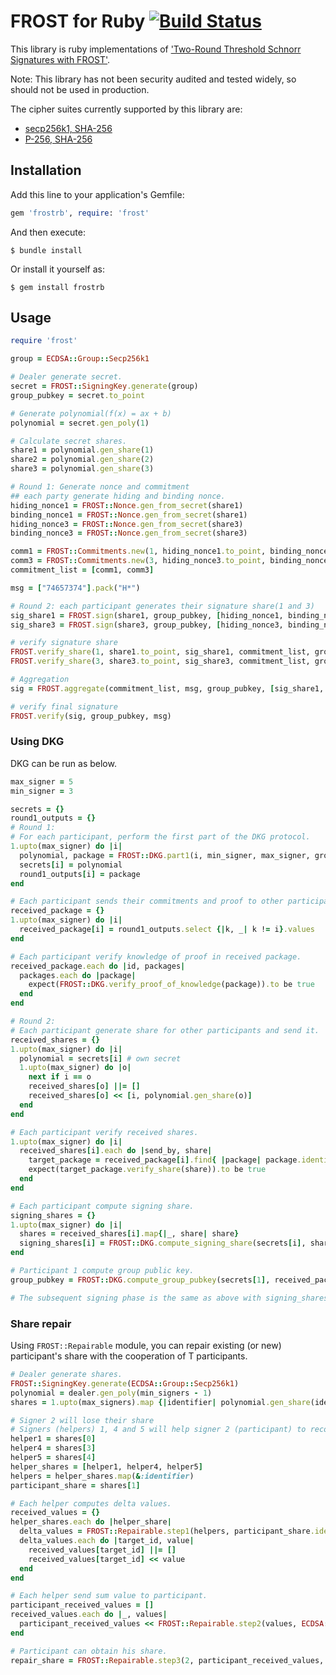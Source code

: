 # FROST for Ruby [![Build Status](https://github.com/azuchi/frostrb/actions/workflows/main.yml/badge.svg?branch=master)](https://github.com/azuchi/frostrb/actions/workflows/main.yml)

This library is ruby implementations of ['Two-Round Threshold Schnorr Signatures with FROST'](https://datatracker.ietf.org/doc/draft-irtf-cfrg-frost/).

Note: This library has not been security audited and tested widely, so should not be used in production.

The cipher suites currently supported by this library are:

* [secp256k1, SHA-256](https://www.ietf.org/archive/id/draft-irtf-cfrg-frost-14.html#name-frostsecp256k1-sha-256)
* [P-256, SHA-256](https://www.ietf.org/archive/id/draft-irtf-cfrg-frost-14.html#name-frostp-256-sha-256) 

## Installation

Add this line to your application's Gemfile:

```ruby
gem 'frostrb', require: 'frost'
```

And then execute:

    $ bundle install

Or install it yourself as:

    $ gem install frostrb

## Usage

```ruby
require 'frost'

group = ECDSA::Group::Secp256k1

# Dealer generate secret.
secret = FROST::SigningKey.generate(group)
group_pubkey = secret.to_point

# Generate polynomial(f(x) = ax + b)
polynomial = secret.gen_poly(1)

# Calculate secret shares.
share1 = polynomial.gen_share(1)
share2 = polynomial.gen_share(2)
share3 = polynomial.gen_share(3)

# Round 1: Generate nonce and commitment
## each party generate hiding and binding nonce.
hiding_nonce1 = FROST::Nonce.gen_from_secret(share1)
binding_nonce1 = FROST::Nonce.gen_from_secret(share1)
hiding_nonce3 = FROST::Nonce.gen_from_secret(share3)
binding_nonce3 = FROST::Nonce.gen_from_secret(share3)

comm1 = FROST::Commitments.new(1, hiding_nonce1.to_point, binding_nonce1.to_point)
comm3 = FROST::Commitments.new(3, hiding_nonce3.to_point, binding_nonce3.to_point)
commitment_list = [comm1, comm3]

msg = ["74657374"].pack("H*")

# Round 2: each participant generates their signature share(1 and 3)
sig_share1 = FROST.sign(share1, group_pubkey, [hiding_nonce1, binding_nonce1], msg, commitment_list)
sig_share3 = FROST.sign(share3, group_pubkey, [hiding_nonce3, binding_nonce3], msg, commitment_list)

# verify signature share
FROST.verify_share(1, share1.to_point, sig_share1, commitment_list, group_pubkey, msg)
FROST.verify_share(3, share3.to_point, sig_share3, commitment_list, group_pubkey, msg)

# Aggregation
sig = FROST.aggregate(commitment_list, msg, group_pubkey, [sig_share1, sig_share3])

# verify final signature
FROST.verify(sig, group_pubkey, msg)
```

### Using DKG

DKG can be run as below.

```ruby
max_signer = 5
min_signer = 3

secrets = {}
round1_outputs = {}
# Round 1:
# For each participant, perform the first part of the DKG protocol.
1.upto(max_signer) do |i|
  polynomial, package = FROST::DKG.part1(i, min_signer, max_signer, group)
  secrets[i] = polynomial
  round1_outputs[i] = package
end

# Each participant sends their commitments and proof to other participants.
received_package = {}
1.upto(max_signer) do |i|
  received_package[i] = round1_outputs.select {|k, _| k != i}.values
end

# Each participant verify knowledge of proof in received package.
received_package.each do |id, packages|
  packages.each do |package|
    expect(FROST::DKG.verify_proof_of_knowledge(package)).to be true
  end
end

# Round 2:
# Each participant generate share for other participants and send it.
received_shares = {}
1.upto(max_signer) do |i|
  polynomial = secrets[i] # own secret
  1.upto(max_signer) do |o|
    next if i == o
    received_shares[o] ||= []
    received_shares[o] << [i, polynomial.gen_share(o)]
  end
end

# Each participant verify received shares.
1.upto(max_signer) do |i|
  received_shares[i].each do |send_by, share|
    target_package = received_package[i].find{ |package| package.identifier == send_by }
    expect(target_package.verify_share(share)).to be true
  end
end

# Each participant compute signing share.
signing_shares = {}
1.upto(max_signer) do |i|
  shares = received_shares[i].map{|_, share| share}
  signing_shares[i] = FROST::DKG.compute_signing_share(secrets[i], shares)
end

# Participant 1 compute group public key.
group_pubkey = FROST::DKG.compute_group_pubkey(secrets[1], received_package[1])

# The subsequent signing phase is the same as above with signing_shares as the secret.
```

### Share repair

Using `FROST::Repairable` module, you can repair existing (or new) participant's share with the cooperation of T participants.

```ruby
# Dealer generate shares.
FROST::SigningKey.generate(ECDSA::Group::Secp256k1)
polynomial = dealer.gen_poly(min_signers - 1)
shares = 1.upto(max_signers).map {|identifier| polynomial.gen_share(identifier) }

# Signer 2 will lose their share
# Signers (helpers) 1, 4 and 5 will help signer 2 (participant) to recover their share
helper1 = shares[0]
helper4 = shares[3]
helper5 = shares[4]
helper_shares = [helper1, helper4, helper5]
helpers = helper_shares.map(&:identifier)
participant_share = shares[1]

# Each helper computes delta values.
received_values = {}
helper_shares.each do |helper_share|
  delta_values = FROST::Repairable.step1(helpers, participant_share.identifier, helper_share)
  delta_values.each do |target_id, value|
    received_values[target_id] ||= []
    received_values[target_id] << value
  end
end

# Each helper send sum value to participant.
participant_received_values = []
received_values.each do |_, values|
  participant_received_values << FROST::Repairable.step2(values, ECDSA::Group::Secp256k1)
end

# Participant can obtain his share.
repair_share = FROST::Repairable.step3(2, participant_received_values, ECDSA::Group::Secp256k1)
```
